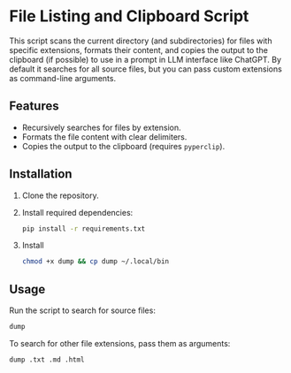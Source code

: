# File Listing and Clipboard Script

This script scans the current directory (and subdirectories) for files with specific extensions, formats their content, and copies the output to the clipboard (if possible) to use in a prompt in LLM interface like ChatGPT. By default it searches for all source files, but you can pass custom extensions as command\-line arguments.

## Features

- Recursively searches for files by extension.  
- Formats the file content with clear delimiters.  
- Copies the output to the clipboard (requires `pyperclip`).

## Installation

1. Clone the repository.  
2. Install required dependencies:

    ```bash
    pip install -r requirements.txt
    ```
3. Install

   ```bash
   chmod +x dump && cp dump ~/.local/bin
   ```

## Usage

Run the script to search for source files:

```bash
dump
```

To search for other file extensions, pass them as arguments:

```bash
dump .txt .md .html
```
